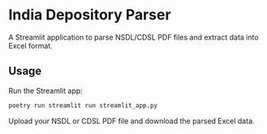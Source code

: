 # India Depository Parser

A Streamlit application to parse NSDL/CDSL PDF files and extract data into Excel format.

## Usage

Run the Streamlit app:
```bash
poetry run streamlit run streamlit_app.py
```

Upload your NSDL or CDSL PDF file and download the parsed Excel data.
